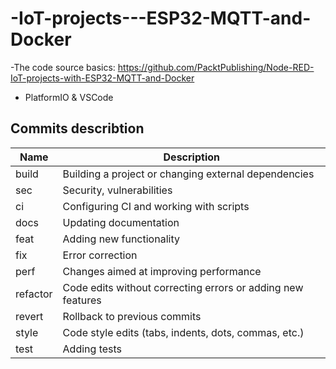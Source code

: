 # -IoT-projects---ESP32-MQTT-and-Docker

-The code source basics: https://github.com/PacktPublishing/Node-RED-IoT-projects-with-ESP32-MQTT-and-Docker
- PlatformIO & VSCode


## Commits describtion
| Name     | Description                                                     |
|----------|-----------------------------------------------------------------|
| build    | Building a project or changing external dependencies            |
| sec      | Security, vulnerabilities                                       |
| ci       | Configuring CI and working with scripts                         |
| docs     | Updating documentation                                          |
| feat     | Adding new functionality                                        |
| fix      | Error correction                                                |
| perf     | Changes aimed at improving performance                          |
| refactor | Code edits without correcting errors or adding new features     |
| revert   | Rollback to previous commits                                    |
| style    | Code style edits (tabs, indents, dots, commas, etc.)            |
| test     | Adding tests                                                    |
